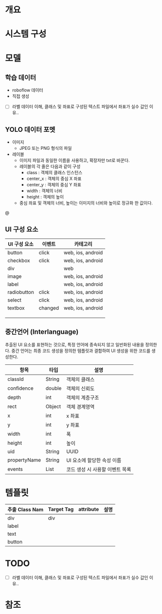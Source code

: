 # 개요





# 시스템 구성





# 모델

## 학습 데이터

- roboflow 데이터
- 직접 생성



- [ ] 라벨 데이터 이해, 클래스 및 좌표로 구성된 텍스트 파일에서 좌표가 실수 값인 이유..



## YOLO 데이터 포멧

- 이미지
  - JPEG 또는 PNG 형식의 파일
- 레이블
  - 이미지 파일과 동일한 이름을 사용하고, 확장자만 txt로 바꾼다.
  - 레이블의 각 줄은 다음과 같이 구성
    - class : 객체의 클래스 인스턴스
    - center_x : 객체의 중심 X 좌표
    - center_y : 객체의 중심 Y 좌표
    - width : 객체의 너비
    - height : 객체의 높이
  - 중심 좌표 및 객체의 너비, 높이는 이미지의 너비와 높이로 정규화 한 값이다.



@





## UI 구성 요소

| UI 구성 요소 | 이벤트  | 카테고리          |
| ------------ | ------- | ----------------- |
| button       | click   | web, ios, android |
| checkbox     | click   | web, ios, android |
| div          |         | web               |
| image        |         | web, ios, android |
| label        |         | web, ios, android |
| radiobutton  | click   | web, ios, android |
| select       | click   | web, ios, android |
| textbox      | changed | web, ios, android |
|              |         |                   |
|              |         |                   |
|              |         |                   |



## 중간언어 (Interlanguage)

추출된 UI 요소를 표현하는 것으로, 특정 언어에 종속되지 않고 일반화된 내용을 정의한다. 중간 언어는 최종 코드 생성을 정의한 템플릿과 결합하여 UI 생성을 위한 코드를 생성한다.

| 항목         | 타입   | 설명                            |
| ------------ | ------ | ------------------------------- |
| classId      | String | 객체의 클래스                   |
| confidence   | double | 객체의 신뢰도                   |
| depth        | int    | 객체의 계층구조                 |
| rect         | Object | 객체 경계영역                   |
| x            | int    | x 좌표                          |
| y            | int    | y 좌표                          |
| width        | int    | 폭                              |
| height       | int    | 높이                            |
| uid          | String | UUID                            |
| propertyName | String | UI 요소에 할당한 속성 이름      |
| events       | List   | 코드 생성 시 사용할 이벤트 목록 |





# 템플릿

| 추출 Class Nam | Target Tag | attribute | 설명 |
| -------------- | ---------- | --------- | ---- |
| div            | div        |           |      |
| label          |            |           |      |
| text           |            |           |      |
| button         |            |           |      |











# TODO

- [ ] 라벨 데이터 이해, 클래스 및 좌표로 구성된 텍스트 파일에서 좌표가 실수 값인 이유..





# 참조





